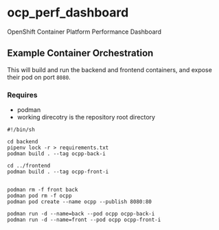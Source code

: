 # ocp_perf_dashboard
OpenShift Container Platform Performance Dashboard


## Example Container Orchestration

This will build and run the backend and frontend containers, and expose their pod on port `8080`.

### Requires

* podman
* working direcotry is the repository root directory

```shell 
#!/bin/sh

cd backend
pipenv lock -r > requirements.txt
podman build . --tag ocpp-back-i

cd ../frontend
podman build . --tag ocpp-front-i


podman rm -f front back
podman pod rm -f ocpp
podman pod create --name ocpp --publish 8080:80

podman run -d --name=back --pod ocpp ocpp-back-i
podman run -d --name=front --pod ocpp ocpp-front-i
```